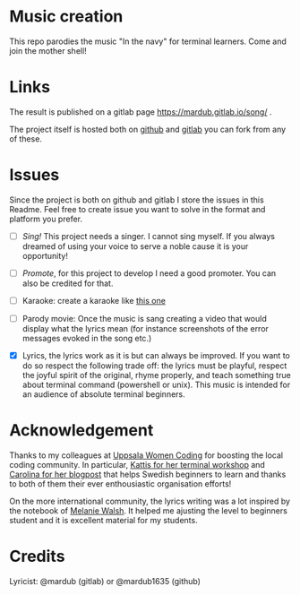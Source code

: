# Music creation
This repo parodies the music "In the navy" for terminal learners. Come and join the mother shell!

# Links
The result is published on a gitlab page https://mardub.gitlab.io/song/ .

The project itself is hosted both on [github](https://github.com/mardub1635/in-the-navy) and [gitlab](https://gitlab.com/mardub/song) you can fork from any of these.
# Issues
Since the project is both on github and gitlab I store the issues in this Readme. Feel free to create issue you want to solve in the format and platform you prefer.
- [ ] *Sing!* This project needs a singer. I cannot sing myself. If you always dreamed of using your voice to serve a noble cause it is your opportunity!

- [ ] *Promote*, for this project to develop I need a good promoter. You can also be credited for that.


- [ ] Karaoke: create a karaoke like [this one](https://www.youtube.com/watch?v=FrHdIU4KJL0)

- [ ] Parody movie: Once the music is sang creating a video that would display what the lyrics mean (for instance screenshots of the error messages evoked in the song etc.)

- [X] Lyrics, the lyrics work as it is but can always be improved. If you want to do so respect the following trade off: the lyrics must be playful, respect the joyful spirit of the original, rhyme properly, and teach something true about terminal command (powershell or unix). This music is intended for an audience of absolute terminal beginners.




# Acknowledgement
Thanks to my colleagues at [Uppsala Women Coding](https://www.meetup.com/fr-FR/Uppsala-women-coding-beginners-welcome/) for boosting the local coding community. In particular, [Kattis for her terminal workshop](https://github.com/kattisA/terminal-workshop) and [Carolina for her blogpost](https://46elks.se/blog/2022/02/guide-terminalen) that helps Swedish beginners to learn and thanks to both of them their ever enthousiastic organisation efforts!

On the more international community, the lyrics writing was a lot inspired by the notebook of [Melanie Walsh](https://melaniewalsh.github.io/Intro-Cultural-Analytics/01-Command-Line/01-The-Command-Line.html). It helped me ajusting the level to beginners student and it is excellent material for my students.

# Credits
Lyricist: @mardub (gitlab) or @mardub1635 (github)





